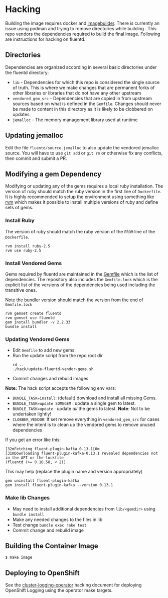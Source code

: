# Hacking
Building the image requires docker and [imagebuilder](https://github.com/openshift/imagebuilder).  There is currently an issue using podman and trying to remove directories while building . This repo vendors the dependencies required to build the final image. Following are instructions for hacking on fluentd.

## Directories

Dependencies are organized according in several basic directories under the fluentd directory:
* `lib` - Dependencies for which this repo is considered the single source of truth.  This is where we make changes that are permanent forks of other libraries or libraries that do not have any other upstream
* `vendored_gem_src` - Dependencies that are copied in from upstream sources based on what is defined in the `Gemfile`.  Changes should never be made to content in this directory as it is likely to be clobbered on updates
* `jemalloc` - The memory management library used at runtime

## Updating jemalloc

 Edit the file `fluentd/source.jemalloc` to also update the
vendored jemalloc source.  You will have to use `git add` or `git rm` or otherwise
fix any conflicts, then commit and submit a PR.

## Modifying a gem Dependency

Modifying or updating any of the gems requires a local ruby installation.
The version of ruby should match the ruby version in the first line of `Dockerfile`.
It is highly recommended to setup the environment using something like [rvm](https://rvm.io/) which makes it possible to install multiple versions of ruby and define sets of gems.

### Install Ruby

The version of ruby should match the ruby version of the `FROM` line of the `Dockerfile`.

```
rvm install ruby-2.5
rvm use ruby-2.5
```

### Install Vendored Gems

Gems required by fluentd are maintained in the [Gemfile](https://bundler.io/gemfile.html) which is the list of dependencies. The repository also includes the `Gemfile.lock` which is the explicit list of the versions of the dependencies being used including the transitive ones.

Note the bundler version should match the version from the end of `Gemfile.lock`

```
rvm gemset create fluentd
rvm gemset use fluentd
gem install bundler -v 2.2.33
bundle install
```

### Updating Vendored Gems

* Edit `Gemfile` to add new gems.
* Run the update script from the repo root dir
  ```
  cd ..
  ./hack/update-fluentd-vendor-gems.sh
  ```
* Commit changes and rebuild images

**Note:** The hack script accepts the following env vars:

* `BUNDLE_TASK=install`: (default) download and install all missing Gems.
* `BUNDLE_TASK=update SOMEGEM` : update a single gem to latest.
* `BUNDLE_TASK=update` : update _all_ the gems to latest.
  **Note**: Not to be undertaken lightly!
* `CLOBBER_VENDOR`: If set remove everything in `vendored_gem_src` for cases where the intent is to clean up the vendored gems to remove unused dependencies

If you get an error like this:

``` shell
[32mFetching fluent-plugin-kafka 0.13.1[0m
[31mDownloading fluent-plugin-kafka-0.13.1 revealed dependencies not in the API or the lockfile
(fluentd (>= 0.10.58, < 2)).
```

This may help (replace the plugin name and version appropriately)
``` shell
gem uninstall fluent-plugin-kafka
gem install fluent-plugin-kafka --version 0.13.1
```

### Make lib Changes

* May need to install additional dependencies from `lib/<gemdir>` using `bundle install`
* Make any needed changes to the files in lib
* Test change `bundle exec rake test`
* Commit change and rebuild image

## Building the Container Image
```
$ make image
```

## Deploying to OpenShift

See the [cluster-logging-operator](https://github.com/openshift/cluster-logging-operator/blob/master/docs/HACKING.md) hacking document for deploying OpenShift Logging using the operator make targets.
